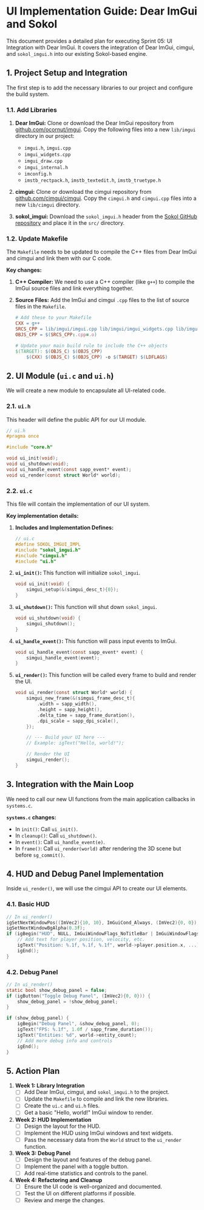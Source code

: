 # UI Implementation Guide: Dear ImGui and Sokol

This document provides a detailed plan for executing Sprint 05: UI Integration with Dear ImGui. It covers the integration of Dear ImGui, cimgui, and `sokol_imgui.h` into our existing Sokol-based engine.

## 1. Project Setup and Integration

The first step is to add the necessary libraries to our project and configure the build system.

### 1.1. Add Libraries

1.  **Dear ImGui:** Clone or download the Dear ImGui repository from [github.com/ocornut/imgui](https://github.com/ocornut/imgui). Copy the following files into a new `lib/imgui` directory in our project:
    *   `imgui.h`, `imgui.cpp`
    *   `imgui_widgets.cpp`
    *   `imgui_draw.cpp`
    *   `imgui_internal.h`
    *   `imconfig.h`
    *   `imstb_rectpack.h`, `imstb_textedit.h`, `imstb_truetype.h`

2.  **cimgui:** Clone or download the cimgui repository from [github.com/cimgui/cimgui](https://github.com/cimgui/cimgui). Copy the `cimgui.h` and `cimgui.cpp` files into a new `lib/cimgui` directory.

3.  **sokol_imgui:** Download the `sokol_imgui.h` header from the [Sokol GitHub repository](https://github.com/floooh/sokol) and place it in the `src/` directory.

### 1.2. Update Makefile

The `Makefile` needs to be updated to compile the C++ files from Dear ImGui and cimgui and link them with our C code.

**Key changes:**

1.  **C++ Compiler:** We need to use a C++ compiler (like `g++`) to compile the ImGui source files and link everything together.

2.  **Source Files:** Add the ImGui and cimgui `.cpp` files to the list of source files in the `Makefile`.

    ```makefile
    # Add these to your Makefile
    CXX = g++
    SRCS_CPP = lib/imgui/imgui.cpp lib/imgui/imgui_widgets.cpp lib/imgui/imgui_draw.cpp lib/cimgui/cimgui.cpp
    OBJS_CPP = $(SRCS_CPP:.cpp=.o)

    # Update your main build rule to include the C++ objects
    $(TARGET): $(OBJS_C) $(OBJS_CPP)
        $(CXX) $(OBJS_C) $(OBJS_CPP) -o $(TARGET) $(LDFLAGS)
    ```

## 2. UI Module (`ui.c` and `ui.h`)

We will create a new module to encapsulate all UI-related code.

### 2.1. `ui.h`

This header will define the public API for our UI module.

```c
// ui.h
#pragma once

#include "core.h"

void ui_init(void);
void ui_shutdown(void);
void ui_handle_event(const sapp_event* event);
void ui_render(const struct World* world);
```

### 2.2. `ui.c`

This file will contain the implementation of our UI system.

**Key implementation details:**

1.  **Includes and Implementation Defines:**

    ```c
    // ui.c
    #define SOKOL_IMGUI_IMPL
    #include "sokol_imgui.h"
    #include "cimgui.h"
    #include "ui.h"
    ```

2.  **`ui_init()`:** This function will initialize `sokol_imgui`.

    ```c
    void ui_init(void) {
        simgui_setup(&(simgui_desc_t){0});
    }
    ```

3.  **`ui_shutdown()`:** This function will shut down `sokol_imgui`.

    ```c
    void ui_shutdown(void) {
        simgui_shutdown();
    }
    ```

4.  **`ui_handle_event()`:** This function will pass input events to ImGui.

    ```c
    void ui_handle_event(const sapp_event* event) {
        simgui_handle_event(event);
    }
    ```

5.  **`ui_render()`:** This function will be called every frame to build and render the UI.

    ```c
    void ui_render(const struct World* world) {
        simgui_new_frame(&(simgui_frame_desc_t){
            .width = sapp_width(),
            .height = sapp_height(),
            .delta_time = sapp_frame_duration(),
            .dpi_scale = sapp_dpi_scale(),
        });

        // --- Build your UI here ---
        // Example: igText("Hello, world!");

        // Render the UI
        simgui_render();
    }
    ```

## 3. Integration with the Main Loop

We need to call our new UI functions from the main application callbacks in `systems.c`.

**`systems.c` changes:**

*   In `init()`: Call `ui_init()`.
*   In `cleanup()`: Call `ui_shutdown()`.
*   In `event()`: Call `ui_handle_event(e)`.
*   In `frame()`: Call `ui_render(world)` after rendering the 3D scene but before `sg_commit()`.

## 4. HUD and Debug Panel Implementation

Inside `ui_render()`, we will use the cimgui API to create our UI elements.

### 4.1. Basic HUD

```c
// In ui_render()
igSetNextWindowPos((ImVec2){10, 10}, ImGuiCond_Always, (ImVec2){0, 0});
igSetNextWindowBgAlpha(0.3f);
if (igBegin("HUD", NULL, ImGuiWindowFlags_NoTitleBar | ImGuiWindowFlags_NoResize | ImGuiWindowFlags_AlwaysAutoResize | ImGuiWindowFlags_NoMove | ImGuiWindowFlags_NoSavedSettings)) {
    // Add text for player position, velocity, etc.
    igText("Position: %.1f, %.1f, %.1f", world->player.position.x, ...);
    igEnd();
}
```

### 4.2. Debug Panel

```c
// In ui_render()
static bool show_debug_panel = false;
if (igButton("Toggle Debug Panel", (ImVec2){0, 0})) {
    show_debug_panel = !show_debug_panel;
}

if (show_debug_panel) {
    igBegin("Debug Panel", &show_debug_panel, 0);
    igText("FPS: %.1f", 1.0f / sapp_frame_duration());
    igText("Entities: %d", world->entity_count);
    // Add more debug info and controls
    igEnd();
}
```

## 5. Action Plan

1.  **Week 1: Library Integration**
    *   [ ] Add Dear ImGui, cimgui, and `sokol_imgui.h` to the project.
    *   [ ] Update the `Makefile` to compile and link the new libraries.
    *   [ ] Create the `ui.c` and `ui.h` files.
    *   [ ] Get a basic "Hello, world!" ImGui window to render.

2.  **Week 2: HUD Implementation**
    *   [ ] Design the layout for the HUD.
    *   [ ] Implement the HUD using ImGui windows and text widgets.
    *   [ ] Pass the necessary data from the `World` struct to the `ui_render` function.

3.  **Week 3: Debug Panel**
    *   [ ] Design the layout and features of the debug panel.
    *   [ ] Implement the panel with a toggle button.
    *   [ ] Add real-time statistics and controls to the panel.

4.  **Week 4: Refactoring and Cleanup**
    *   [ ] Ensure the UI code is well-organized and documented.
    *   [ ] Test the UI on different platforms if possible.
    *   [ ] Review and merge the changes.
